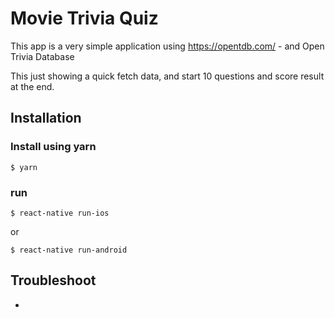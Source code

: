 # Movie Trivia Quiz

This app is a very simple application using https://opentdb.com/ - and Open Trivia Database

This just showing a quick fetch data, and start 10 questions and score result at the end.


## Installation

### Install using yarn

    $ yarn

### run 

    $ react-native run-ios 
or

    $ react-native run-android
    
## Troubleshoot

-
